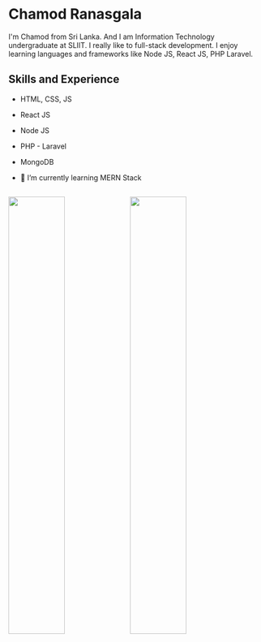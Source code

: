 # Chamod Ranasgala

I'm Chamod from Sri Lanka. And I am Information Technology undergraduate at SLIIT. I really like to full-stack development. I enjoy learning languages and frameworks like Node JS, React JS, PHP Laravel.

## Skills and Experience

- HTML, CSS, JS
- React JS
- Node JS
- PHP - Laravel
- MongoDB

- 🌱 I’m currently learning MERN Stack

##

<img align="left" width="47%" src="https://github-readme-stats.vercel.app/api?username=chamodsanjula&theme=merko" />

<img align="left" width="47%" src="https://github-readme-stats.vercel.app/api/top-langs/?username=chamodsanjula&layout=compact" />
